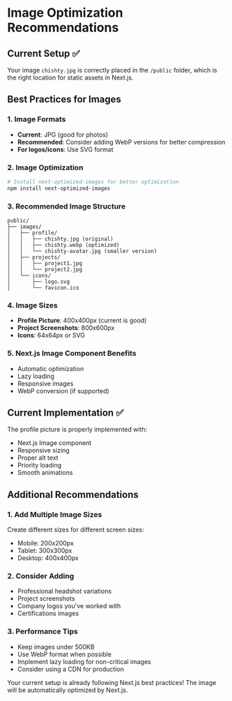 # Image Optimization Recommendations

## Current Setup ✅

Your image `chishty.jpg` is correctly placed in the `/public` folder, which is the right location for static assets in Next.js.

## Best Practices for Images

### 1. **Image Formats**

- **Current**: JPG (good for photos)
- **Recommended**: Consider adding WebP versions for better compression
- **For logos/icons**: Use SVG format

### 2. **Image Optimization**

```bash
# Install next-optimized-images for better optimization
npm install next-optimized-images
```

### 3. **Recommended Image Structure**

```
public/
├── images/
│   ├── profile/
│   │   ├── chishty.jpg (original)
│   │   ├── chishty.webp (optimized)
│   │   └── chishty-avatar.jpg (smaller version)
│   ├── projects/
│   │   ├── project1.jpg
│   │   └── project2.jpg
│   └── icons/
│       ├── logo.svg
│       └── favicon.ico
```

### 4. **Image Sizes**

- **Profile Picture**: 400x400px (current is good)
- **Project Screenshots**: 800x600px
- **Icons**: 64x64px or SVG

### 5. **Next.js Image Component Benefits**

- Automatic optimization
- Lazy loading
- Responsive images
- WebP conversion (if supported)

## Current Implementation ✅

The profile picture is properly implemented with:

- Next.js Image component
- Responsive sizing
- Proper alt text
- Priority loading
- Smooth animations

## Additional Recommendations

### 1. **Add Multiple Image Sizes**

Create different sizes for different screen sizes:

- Mobile: 200x200px
- Tablet: 300x300px
- Desktop: 400x400px

### 2. **Consider Adding**

- Professional headshot variations
- Project screenshots
- Company logos you've worked with
- Certifications images

### 3. **Performance Tips**

- Keep images under 500KB
- Use WebP format when possible
- Implement lazy loading for non-critical images
- Consider using a CDN for production

Your current setup is already following Next.js best practices! The image will be automatically optimized by Next.js.
